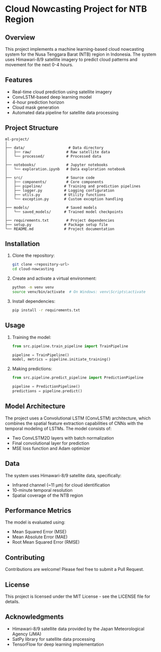# Cloud Nowcasting Project for NTB Region

## Overview
This project implements a machine learning-based cloud nowcasting system for the Nusa Tenggara Barat (NTB) region in Indonesia. The system uses Himawari-8/9 satellite imagery to predict cloud patterns and movement for the next 0-4 hours.

## Features
- Real-time cloud prediction using satellite imagery
- ConvLSTM-based deep learning model
- 4-hour prediction horizon
- Cloud mask generation
- Automated data pipeline for satellite data processing

## Project Structure
```
ml-project/
│
├── data/                    # Data directory
│   ├── raw/                # Raw satellite data
│   └── processed/          # Processed data
│
├── notebooks/              # Jupyter notebooks
│   └── exploration.ipynb   # Data exploration notebook
│
├── src/                    # Source code
│   ├── components/         # Core components
│   ├── pipeline/          # Training and prediction pipelines
│   ├── logger.py          # Logging configuration
│   ├── utils.py           # Utility functions
│   └── exception.py       # Custom exception handling
│
├── models/                 # Saved models
│   └── saved_models/      # Trained model checkpoints
│
├── requirements.txt        # Project dependencies
├── setup.py               # Package setup file
└── README.md              # Project documentation
```

## Installation
1. Clone the repository:
   ```bash
   git clone <repository-url>
   cd cloud-nowcasting
   ```

2. Create and activate a virtual environment:
   ```bash
   python -m venv venv
   source venv/bin/activate  # On Windows: venv\Scripts\activate
   ```

3. Install dependencies:
   ```bash
   pip install -r requirements.txt
   ```

## Usage
1. Training the model:
   ```python
   from src.pipeline.train_pipeline import TrainPipeline
   
   pipeline = TrainPipeline()
   model, metrics = pipeline.initiate_training()
   ```

2. Making predictions:
   ```python
   from src.pipeline.predict_pipeline import PredictionPipeline
   
   pipeline = PredictionPipeline()
   predictions = pipeline.predict()
   ```

## Model Architecture
The project uses a Convolutional LSTM (ConvLSTM) architecture, which combines the spatial feature extraction capabilities of CNNs with the temporal modeling of LSTMs. The model consists of:
- Two ConvLSTM2D layers with batch normalization
- Final convolutional layer for prediction
- MSE loss function and Adam optimizer

## Data
The system uses Himawari-8/9 satellite data, specifically:
- Infrared channel (~11 μm) for cloud identification
- 10-minute temporal resolution
- Spatial coverage of the NTB region

## Performance Metrics
The model is evaluated using:
- Mean Squared Error (MSE)
- Mean Absolute Error (MAE)
- Root Mean Squared Error (RMSE)

## Contributing
Contributions are welcome! Please feel free to submit a Pull Request.

## License
This project is licensed under the MIT License - see the LICENSE file for details.

## Acknowledgments
- Himawari-8/9 satellite data provided by the Japan Meteorological Agency (JMA)
- SatPy library for satellite data processing
- TensorFlow for deep learning implementation 